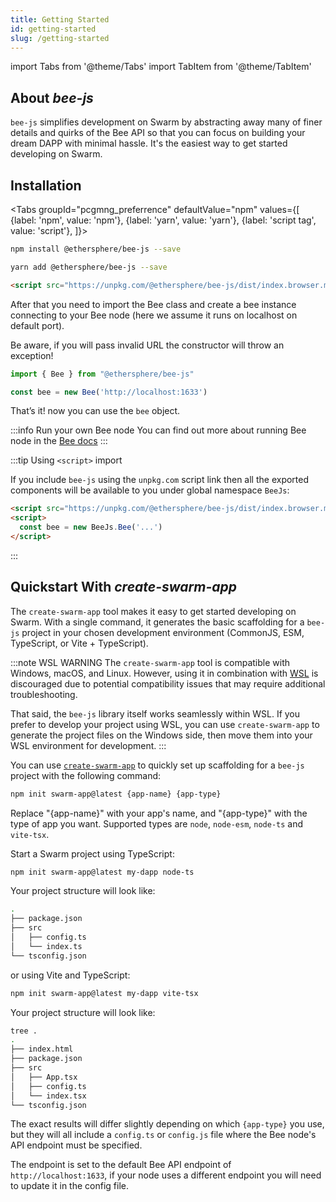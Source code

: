 ```yaml
---
title: Getting Started
id: getting-started
slug: /getting-started
---
```


import Tabs from '@theme/Tabs'
import TabItem from '@theme/TabItem'



## About *bee-js* 

`bee-js` simplifies development on Swarm by abstracting away many of finer details and quirks of the Bee API so that you can focus on building your dream DAPP with minimal hassle. It's the easiest way to get started developing on Swarm.

## Installation 

<Tabs
  groupId="pcgmng_preferrence"
  defaultValue="npm"
  values={[
    {label: 'npm', value: 'npm'},
    {label: 'yarn', value: 'yarn'},
    {label: 'script tag', value: 'script'},
  ]}>
  <TabItem value="npm">

```sh
npm install @ethersphere/bee-js --save
```

  </TabItem>
  <TabItem value="yarn">

```sh
yarn add @ethersphere/bee-js --save
```

  </TabItem>
  <TabItem value="script">

```html
<script src="https://unpkg.com/@ethersphere/bee-js/dist/index.browser.min.js"></script>
```

  </TabItem>
</Tabs>

After that you need to import the Bee class and create a bee instance connecting to your Bee node (here we assume it runs on localhost on default port).

Be aware, if you will pass invalid URL the constructor will throw an exception!

```js
import { Bee } from "@ethersphere/bee-js"

const bee = new Bee('http://localhost:1633')
```

That’s it! now you can use the `bee` object.

:::info Run your own Bee node
You can find out more about running Bee node in the [Bee docs](https://docs.ethswarm.org/docs/installation/quick-start)
:::

:::tip Using `<script>` import

If you include `bee-js` using the `unpkg.com` script link then all the exported components will be available to you
under global namespace `BeeJs`:

```html
<script src="https://unpkg.com/@ethersphere/bee-js/dist/index.browser.min.js"></script>
<script>
  const bee = new BeeJs.Bee('...')
</script>
```
:::


## Quickstart With *create-swarm-app*

The `create-swarm-app` tool makes it easy to get started developing on Swarm. With a single command, it generates the basic scaffolding for a `bee-js` project in your chosen development environment (CommonJS, ESM, TypeScript, or Vite + TypeScript).

:::note WSL WARNING
The `create-swarm-app` tool is compatible with Windows, macOS, and Linux. However, using it in combination with [WSL](https://learn.microsoft.com/en-us/windows/wsl/) is discouraged due to potential compatibility issues that may require additional troubleshooting.

That said, the `bee-js` library itself works seamlessly within WSL. If you prefer to develop your project using WSL, you can use `create-swarm-app` to generate the project files on the Windows side, then move them into your WSL environment for development.
:::

You can use [`create-swarm-app`](https://www.npmjs.com/package/create-swarm-app) to quickly set up scaffolding for a `bee-js` project with the following command:

```bash
npm init swarm-app@latest {app-name} {app-type}
```

Replace "{app-name}" with your app's name, and "{app-type}" with the type of app you want. Supported types are `node`, `node-esm`, `node-ts` and `vite-tsx`.

Start a Swarm project using TypeScript:

```bash
npm init swarm-app@latest my-dapp node-ts
```

Your project structure will look like:

```bash
.
├── package.json
├── src
│   ├── config.ts
│   └── index.ts
└── tsconfig.json
```

or using Vite and TypeScript:

```bash
npm init swarm-app@latest my-dapp vite-tsx
```

Your project structure will look like:

```bash
tree .
.
├── index.html
├── package.json
├── src
│   ├── App.tsx
│   ├── config.ts
│   └── index.tsx
└── tsconfig.json
```

The exact results will differ slightly depending on which `{app-type}` you use, but they will all include a `config.ts` or `config.js` file where the Bee node's API endpoint must be specified.

The endpoint is set to the default Bee API endpoint of `http://localhost:1633`, if your node uses a different endpoint you will need to update it in the config file.